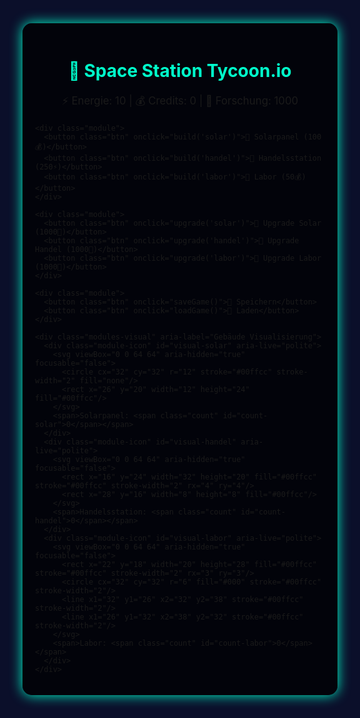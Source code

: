 <!DOCTYPE html>
<html lang="de">
<head>
  <meta charset="UTF-8" />
  <meta name="viewport" content="width=device-width, initial-scale=1" />
  <title>Space Station Tycoon.io</title>
  <style>
    /* Vollbild Canvas für Sterne */
    #starfield {
      position: fixed;
      top: 0; left: 0;
      width: 100vw;
      height: 100vh;
      z-index: 0;
      background: #0b0f2a;
    }

    body {
      font-family: Arial, sans-serif;
      margin: 0;
      padding: 0;
      color: white;
      overflow-x: hidden;
      position: relative;
      z-index: 10;
    }

    .container {
      background: rgba(0, 0, 0, 0.75);
      padding: 20px;
      max-width: 700px;
      margin: 40px auto;
      border-radius: 15px;
      box-shadow: 0 0 20px #00ffcc;
      position: relative;
      z-index: 20;
    }

    h1 {
      color: #00ffcc;
      text-align: center;
    }

    .stats {
      text-align: center;
      margin-bottom: 20px;
      font-size: 1.2em;
    }

    .btn {
      display: block;
      width: 100%;
      margin: 10px 0;
      padding: 12px;
      background: #111;
      border: 1px solid #00ffcc;
      color: white;
      font-size: 1em;
      border-radius: 8px;
      cursor: pointer;
      transition: 0.3s;
    }

    .btn:hover {
      background: #00ffcc;
      color: #000;
    }

    .module {
      margin-bottom: 20px;
    }

    .modules-visual {
      display: flex;
      justify-content: center;
      gap: 15px;
      margin-top: 15px;
    }

    .module-icon {
      display: flex;
      flex-direction: column;
      align-items: center;
      font-size: 0.9rem;
      user-select: none;
    }

    .module-icon svg {
      width: 40px;
      height: 40px;
      margin-bottom: 5px;
      fill: #00ffcc;
      filter: drop-shadow(0 0 3px #00ffcc);
    }

    .count {
      font-weight: bold;
      color: #00ffcc;
    }
  </style>
</head>
<body>
  <!-- Sternenhimmel Canvas -->
  <canvas id="starfield"></canvas>

  <div class="container" role="main">
    <h1>🚀 Space Station Tycoon.io</h1>
    <div class="stats" aria-live="polite">
      ⚡ Energie: <span id="energie">10</span> |
      💰 Credits: <span id="credits">0</span> |
      🔬 Forschung: <span id="forschung">1000</span>
    </div>

    <div class="module">
      <button class="btn" onclick="build('solar')">🔋 Solarpanel (100💰)</button>
      <button class="btn" onclick="build('handel')">🏪 Handelsstation (250⚡)</button>
      <button class="btn" onclick="build('labor')">🧪 Labor (50💰)</button>
    </div>

    <div class="module">
      <button class="btn" onclick="upgrade('solar')">🔋 Upgrade Solar (1000🔬)</button>
      <button class="btn" onclick="upgrade('handel')">🏪 Upgrade Handel (1000🔬)</button>
      <button class="btn" onclick="upgrade('labor')">🧪 Upgrade Labor (1000🔬)</button>
    </div>

    <div class="module">
      <button class="btn" onclick="saveGame()">💾 Speichern</button>
      <button class="btn" onclick="loadGame()">📂 Laden</button>
    </div>

    <div class="modules-visual" aria-label="Gebäude Visualisierung">
      <div class="module-icon" id="visual-solar" aria-live="polite">
        <svg viewBox="0 0 64 64" aria-hidden="true" focusable="false">
          <circle cx="32" cy="32" r="12" stroke="#00ffcc" stroke-width="2" fill="none"/>
          <rect x="26" y="20" width="12" height="24" fill="#00ffcc"/>
        </svg>
        <span>Solarpanel: <span class="count" id="count-solar">0</span></span>
      </div>
      <div class="module-icon" id="visual-handel" aria-live="polite">
        <svg viewBox="0 0 64 64" aria-hidden="true" focusable="false">
          <rect x="16" y="24" width="32" height="20" fill="#00ffcc" stroke="#00ffcc" stroke-width="2" rx="4" ry="4"/>
          <rect x="28" y="16" width="8" height="8" fill="#00ffcc"/>
        </svg>
        <span>Handelsstation: <span class="count" id="count-handel">0</span></span>
      </div>
      <div class="module-icon" id="visual-labor" aria-live="polite">
        <svg viewBox="0 0 64 64" aria-hidden="true" focusable="false">
          <rect x="22" y="18" width="20" height="28" fill="#00ffcc" stroke="#00ffcc" stroke-width="2" rx="3" ry="3"/>
          <circle cx="32" cy="32" r="6" fill="#000" stroke="#00ffcc" stroke-width="2"/>
          <line x1="32" y1="26" x2="32" y2="38" stroke="#00ffcc" stroke-width="2"/>
          <line x1="26" y1="32" x2="38" y2="32" stroke="#00ffcc" stroke-width="2"/>
        </svg>
        <span>Labor: <span class="count" id="count-labor">0</span></span>
      </div>
    </div>
  </div>

  <script>
    // Spielwerte
    let energie = 0, credits = 200, forschung = 0;
    let solarpanels = 0, handelsstationen = 0, labore = 0;
    let solarBoost = 1, handelBoost = 1, laborBoost = 1;

    // Update Funktion: Werte + Visuals
    function update() {
      document.getElementById('energie').innerText = Math.floor(energie);
      document.getElementById('credits').innerText = Math.floor(credits);
      document.getElementById('forschung').innerText = Math.floor(forschung);

      // Visual-Counts updaten
      document.getElementById('count-solar').innerText = solarpanels;
      document.getElementById('count-handel').innerText = handelsstationen;
      document.getElementById('count-labor').innerText = labore;
    }

    // Bauen von Gebäuden
    function build(typ) {
      if (typ === 'solar' && credits >= 100) { credits -= 100; solarpanels++; }
      else if (typ === 'handel' && energie >= 250) { energie -= 250; handelsstationen++; }
      else if (typ === 'labor' && credits >= 500) { credits -= 500; labore++; }
      else return; // nicht genug Ressourcen

      update();
    }

    // Upgrades
    function upgrade(typ) {
      if (forschung < 1000) return;
      forschung -= 1000;
      if (typ === 'solar') solarBoost *= 1.25;
      else if (typ === 'handel') handelBoost *= 1.25;
      else if (typ === 'labor') laborBoost *= 1.25;
      update();
    }

    // Spiel speichern
    function saveGame() {
      const save = {energie, credits, forschung, solarpanels, handelsstationen, labore, solarBoost, handelBoost, laborBoost};
      localStorage.setItem('tycoonSave', JSON.stringify(save));
      alert('Spiel gespeichert!');
    }

    // Spiel laden
    function loadGame() {
      const save = JSON.parse(localStorage.getItem('tycoonSave'));
      if (!save) return alert('Kein Spielstand gefunden.');
      ({energie, credits, forschung, solarpanels, handelsstationen, labore, solarBoost, handelBoost, laborBoost} = save);
      update();
    }

    // Spielwerte jede Sekunde erhöhen
    setInterval(() => {
      energie += solarpanels * 5 * solarBoost;
      credits += handelsstationen * 10 * handelBoost;
      forschung += labore * 5 * laborBoost;
      update();
    }, 1000);

    update();

    // === Sternenhimmel Animation ===
    const canvas = document.getElementById('starfield');
    const ctx = canvas.getContext('2d');
    let width, height;

    // Stern-Klasse
    class Star {
      constructor() {
        this.reset();
      }

      reset() {
        this.x = Math.random() * width;
        this.y = Math.random() * height;
        this.size = Math.random() * 1.5 + 0.5;
        this.speed = this.size * 0.3;
        this.alpha = Math.random() * 0.5 + 0.5;
      }

      update() {
        this.x -= this.speed;
        if (this.x < 0) {
          this.x = width;
          this.y = Math.random() * height;
          this.size = Math.random() * 1.5 + 0.5;
          this.speed = this.size * 0.3;
          this.alpha = Math.random() * 0.5 + 0.5;
        }
      }

      draw() {
        ctx.beginPath();
        ctx.arc(this.x, this.y, this.size, 0, 2 * Math.PI);
        ctx.fillStyle = `rgba(255, 255, 255, ${this.alpha})`;
        ctx.shadowColor = 'white';
        ctx.shadowBlur = 5;
        ctx.fill();
      }
    }

    // Setup Canvas Größe
    function resize() {
      width = window.innerWidth;
      height = window.innerHeight;
      canvas.width = width;
      canvas.height = height;
    }

    window.addEventListener('resize', resize);
    resize();

    // Erzeuge Sterne
    const stars = [];
    const starCount = 150;
    for (let i = 0; i < starCount; i++) {
      stars.push(new Star());
    }

    // Animation Loop
    function animate() {
      ctx.clearRect(0, 0, width, height);
      for (const star of stars) {
        star.update();
        star.draw();
      }
      requestAnimationFrame(animate);
    }

    animate();
  </script>
</body>
</html>
